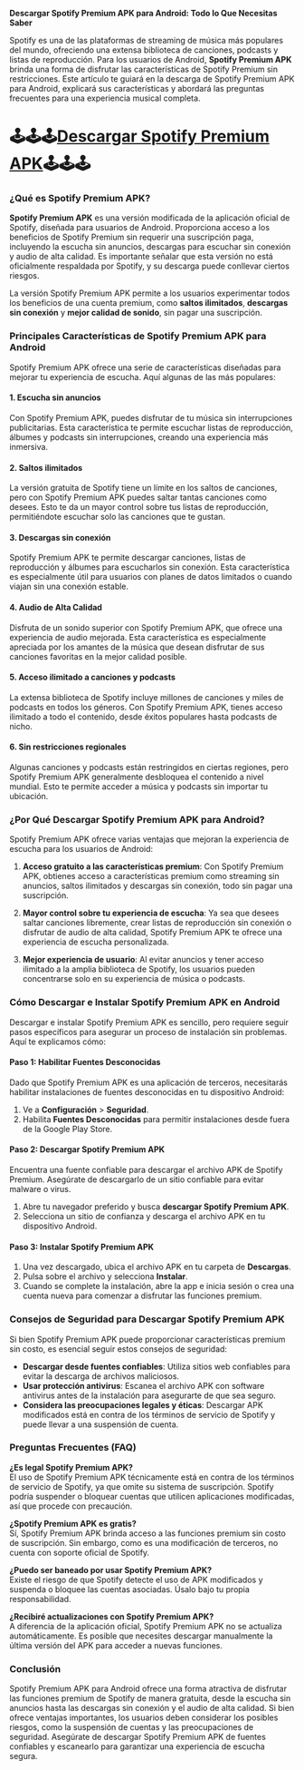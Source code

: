 **Descargar Spotify Premium APK para Android: Todo lo Que Necesitas Saber**

Spotify es una de las plataformas de streaming de música más populares del mundo, ofreciendo una extensa biblioteca de canciones, podcasts y listas de reproducción. Para los usuarios de Android, **Spotify Premium APK** brinda una forma de disfrutar las características de Spotify Premium sin restricciones. Este artículo te guiará en la descarga de Spotify Premium APK para Android, explicará sus características y abordará las preguntas frecuentes para una experiencia musical completa.

# 🕹🕹🕹[Descargar Spotify Premium APK](https://modcombo.com/spotify-premium.html)🕹🕹🕹

### ¿Qué es Spotify Premium APK?

**Spotify Premium APK** es una versión modificada de la aplicación oficial de Spotify, diseñada para usuarios de Android. Proporciona acceso a los beneficios de Spotify Premium sin requerir una suscripción paga, incluyendo la escucha sin anuncios, descargas para escuchar sin conexión y audio de alta calidad. Es importante señalar que esta versión no está oficialmente respaldada por Spotify, y su descarga puede conllevar ciertos riesgos.

La versión Spotify Premium APK permite a los usuarios experimentar todos los beneficios de una cuenta premium, como **saltos ilimitados**, **descargas sin conexión** y **mejor calidad de sonido**, sin pagar una suscripción.

### Principales Características de Spotify Premium APK para Android

Spotify Premium APK ofrece una serie de características diseñadas para mejorar tu experiencia de escucha. Aquí algunas de las más populares:

#### 1. **Escucha sin anuncios**
Con Spotify Premium APK, puedes disfrutar de tu música sin interrupciones publicitarias. Esta característica te permite escuchar listas de reproducción, álbumes y podcasts sin interrupciones, creando una experiencia más inmersiva.

#### 2. **Saltos ilimitados**
La versión gratuita de Spotify tiene un límite en los saltos de canciones, pero con Spotify Premium APK puedes saltar tantas canciones como desees. Esto te da un mayor control sobre tus listas de reproducción, permitiéndote escuchar solo las canciones que te gustan.

#### 3. **Descargas sin conexión**
Spotify Premium APK te permite descargar canciones, listas de reproducción y álbumes para escucharlos sin conexión. Esta característica es especialmente útil para usuarios con planes de datos limitados o cuando viajan sin una conexión estable.

#### 4. **Audio de Alta Calidad**
Disfruta de un sonido superior con Spotify Premium APK, que ofrece una experiencia de audio mejorada. Esta característica es especialmente apreciada por los amantes de la música que desean disfrutar de sus canciones favoritas en la mejor calidad posible.

#### 5. **Acceso ilimitado a canciones y podcasts**
La extensa biblioteca de Spotify incluye millones de canciones y miles de podcasts en todos los géneros. Con Spotify Premium APK, tienes acceso ilimitado a todo el contenido, desde éxitos populares hasta podcasts de nicho.

#### 6. **Sin restricciones regionales**
Algunas canciones y podcasts están restringidos en ciertas regiones, pero Spotify Premium APK generalmente desbloquea el contenido a nivel mundial. Esto te permite acceder a música y podcasts sin importar tu ubicación.

### ¿Por Qué Descargar Spotify Premium APK para Android?

Spotify Premium APK ofrece varias ventajas que mejoran la experiencia de escucha para los usuarios de Android:

1. **Acceso gratuito a las características premium**: Con Spotify Premium APK, obtienes acceso a características premium como streaming sin anuncios, saltos ilimitados y descargas sin conexión, todo sin pagar una suscripción.

2. **Mayor control sobre tu experiencia de escucha**: Ya sea que desees saltar canciones libremente, crear listas de reproducción sin conexión o disfrutar de audio de alta calidad, Spotify Premium APK te ofrece una experiencia de escucha personalizada.

3. **Mejor experiencia de usuario**: Al evitar anuncios y tener acceso ilimitado a la amplia biblioteca de Spotify, los usuarios pueden concentrarse solo en su experiencia de música o podcasts.

### Cómo Descargar e Instalar Spotify Premium APK en Android

Descargar e instalar Spotify Premium APK es sencillo, pero requiere seguir pasos específicos para asegurar un proceso de instalación sin problemas. Aquí te explicamos cómo:

#### Paso 1: Habilitar Fuentes Desconocidas
Dado que Spotify Premium APK es una aplicación de terceros, necesitarás habilitar instalaciones de fuentes desconocidas en tu dispositivo Android:

1. Ve a **Configuración** > **Seguridad**.
2. Habilita **Fuentes Desconocidas** para permitir instalaciones desde fuera de la Google Play Store.

#### Paso 2: Descargar Spotify Premium APK
Encuentra una fuente confiable para descargar el archivo APK de Spotify Premium. Asegúrate de descargarlo de un sitio confiable para evitar malware o virus.

1. Abre tu navegador preferido y busca **descargar Spotify Premium APK**.
2. Selecciona un sitio de confianza y descarga el archivo APK en tu dispositivo Android.

#### Paso 3: Instalar Spotify Premium APK
1. Una vez descargado, ubica el archivo APK en tu carpeta de **Descargas**.
2. Pulsa sobre el archivo y selecciona **Instalar**.
3. Cuando se complete la instalación, abre la app e inicia sesión o crea una cuenta nueva para comenzar a disfrutar las funciones premium.

### Consejos de Seguridad para Descargar Spotify Premium APK

Si bien Spotify Premium APK puede proporcionar características premium sin costo, es esencial seguir estos consejos de seguridad:

- **Descargar desde fuentes confiables**: Utiliza sitios web confiables para evitar la descarga de archivos maliciosos.
- **Usar protección antivirus**: Escanea el archivo APK con software antivirus antes de la instalación para asegurarte de que sea seguro.
- **Considera las preocupaciones legales y éticas**: Descargar APK modificados está en contra de los términos de servicio de Spotify y puede llevar a una suspensión de cuenta.

### Preguntas Frecuentes (FAQ)

**¿Es legal Spotify Premium APK?**  
El uso de Spotify Premium APK técnicamente está en contra de los términos de servicio de Spotify, ya que omite su sistema de suscripción. Spotify podría suspender o bloquear cuentas que utilicen aplicaciones modificadas, así que procede con precaución.

**¿Spotify Premium APK es gratis?**  
Sí, Spotify Premium APK brinda acceso a las funciones premium sin costo de suscripción. Sin embargo, como es una modificación de terceros, no cuenta con soporte oficial de Spotify.

**¿Puedo ser baneado por usar Spotify Premium APK?**  
Existe el riesgo de que Spotify detecte el uso de APK modificados y suspenda o bloquee las cuentas asociadas. Úsalo bajo tu propia responsabilidad.

**¿Recibiré actualizaciones con Spotify Premium APK?**  
A diferencia de la aplicación oficial, Spotify Premium APK no se actualiza automáticamente. Es posible que necesites descargar manualmente la última versión del APK para acceder a nuevas funciones.

### Conclusión

Spotify Premium APK para Android ofrece una forma atractiva de disfrutar las funciones premium de Spotify de manera gratuita, desde la escucha sin anuncios hasta las descargas sin conexión y el audio de alta calidad. Si bien ofrece ventajas importantes, los usuarios deben considerar los posibles riesgos, como la suspensión de cuentas y las preocupaciones de seguridad. Asegúrate de descargar Spotify Premium APK de fuentes confiables y escanearlo para garantizar una experiencia de escucha segura.
